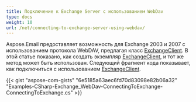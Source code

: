 ```yaml
---
title: Подключение к Exchange Server с использованием WebDav
type: docs
weight: 10
url: /net/connecting-to-exchange-server-using-webdav/
---
```



Aspose.Email предоставляет возможность для Exchange 2003 и 2007 с использованием протокола WebDAV, предлагая класс [ExchangeClient](https://apireference.aspose.com/email/net/aspose.email.clients.exchange.dav/exchangeclient). В этой статье показано, как создать экземпляр [ExchangeClient](https://apireference.aspose.com/email/net/aspose.email.clients.exchange.dav/exchangeclient), и тот же метод может быть использован. Следующий фрагмент кода показывает, как подключиться с использованием [ExchangeClient](https://apireference.aspose.com/email/net/aspose.email.clients.exchange.dav/exchangeclient).



{{< gist "aspose-com-gists" "6e5185a63aec6fd70d83098e82b06a32" "Examples-CSharp-Exchange_WebDav-ConnectingToExchange-ConnectingToExchange.cs" >}}